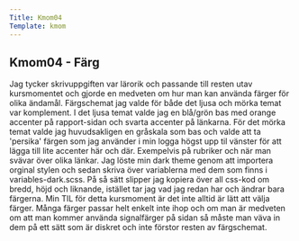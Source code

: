 ```yaml
---
Title: Kmom04
Template: kmom
---
```


## Kmom04 - Färg

Jag tycker skrivuppgiften var lärorik och passande till resten utav kursmomentet och gjorde en medveten om hur man kan använda färger för olika ändamål.
Färgschemat jag valde för både det ljusa och mörka temat var komplement. I det ljusa temat valde jag en blå/grön bas med orange accenter på rapport-sidan och svarta accenter på länkarna. För det mörka temat valde jag huvudsakligen en gråskala som bas och valde att ta 'persika' färgen som jag använder i min logga högst upp til vänster för att lägga till lite accenter här och där. Exempelvis på rubriker och när man svävar över olika länkar.
Jag löste min dark theme genom att importera orginal stylen och sedan skriva över variablerna med dem som finns i variables-dark.scss. På så sätt slipper jag kopiera över all css-kod om bredd, höjd och liknande, istället tar jag vad jag redan har och ändrar bara färgerna.
Min TIL för detta kursmoment är det inte alltid är lätt att välja färger. Många färger passar helt enkelt inte ihop och om man är medveten om att man kommer använda signalfärger på sidan så måste man väva in dem på ett sätt som är diskret och inte förstor resten av färgschemat.
